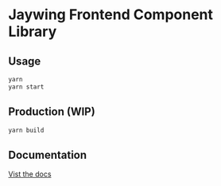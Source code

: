 # Jaywing Frontend Component Library

## Usage

```bash
yarn
yarn start
```

## Production (WIP)

```bash
yarn build
```

## Documentation

[Vist the docs](https://jaywing.github.io/frontend-component-library/)
